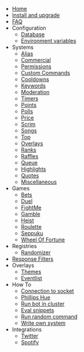 * [Home](/)
* [Install and upgrade](/install-and-upgrade.md)
* [FAQ](/faq.md)
* Configuration
  * [Database](/configuration/database.md)
  * [Environment variables](/configuration/env.md)
* Systems
  * [Alias](/systems/alias.md)
  * [Commercial](/systems/commercial.md)
  * [Permissions](/systems/permissions.md)
  * [Custom Commands](/systems/custom-commands.md)
  * [Cooldowns](/systems/cooldowns.md)
  * [Keywords](/systems/keywords.md)
  * [Moderation](/systems/moderation.md)
  * [Timers](/systems/timers.md)
  * [Points](/systems/points.md)
  * [Polls](/systems/polls.md)
  * [Price](/systems/price.md)
  * [Scrim](/systems/scrim.md)
  * [Songs](/systems/songs.md)
  * [Top](/systems/top.md)
  * [Overlays](/systems/overlays.md)
  * [Ranks](/systems/ranks.md)
  * [Raffles](/systems/raffles.md)
  * [Queue](/systems/queue.md)
  * [Highlights](/systems/highlights.md)
  * [Quotes](/systems/quotes.md)
  * [Miscellaneous](/systems/miscellaneous.md)
* Games
  * [Bets](/games/bets.md)
  * [Duel](/games/duel.md)
  * [FightMe](/games/fightme.md)
  * [Gamble](/games/gamble.md)
  * [Heist](/games/heist.md)
  * [Roulette](/games/roulette.md)
  * [Seppuku](/games/seppuku.md)
  * [Wheel Of Fortune](/games/wheelOfFortune.md)
* Registries
  * [Randomizer](/registries/randomizer.md)
* [Response Filters](/filters/all.md)
* Overlays
  * [Themes](/overlays/themes.md)
  * [Eventlist](/overlays/eventlist.md)
* How To
  * [Connection to socket](/howto/connection-to-socket.md)
  * [Phillips Hue](/howto/phillipshue.md)
  * [Run bot in cluster](/howto/run-bot-in-cluster.md)
  * [Eval snippets](/howto/eval.md)
  * [Run random command](/howto/run-random-command.md)
  * [Write own system](/howto/write-own-system.md)
* Integrations
  * [Twitter](/integrations/twitter.md)
  * [Spotify](/integrations/spotify.md)